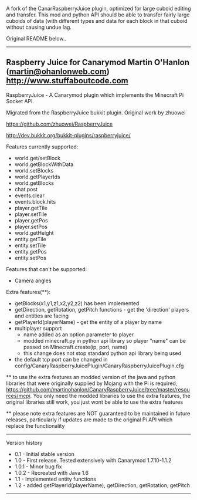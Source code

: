 A fork of the CanarRaspberryJuice plugin, optimized for large cuboid
editing and transfer.  This mod and python API should be able to
transfer fairly large cuboids of data (with different types and data
for each block in that cuboid without causing undue lag.

Original README below..




-------------------------------------------------------------------------------
Raspberry Juice for Canarymod
Martin O'Hanlon (martin@ohanlonweb.com)
http://www.stuffaboutcode.com
-------------------------------------------------------------------------------

RaspberryJuice - A Canarymod plugin which implements the Minecraft Pi Socket API.

Migrated from the RaspberryJuice bukkit plugin. Original work by zhuowei

https://github.com/zhuowei/RaspberryJuice

http://dev.bukkit.org/bukkit-plugins/raspberryjuice/

Features currently supported:
 - world.get/setBlock
 - world.getBlockWithData
 - world.setBlocks
 - world.getPlayerIds
 - world.getBlocks
 - chat.post
 - events.clear
 - events.block.hits
 - player.getTile
 - player.setTile
 - player.getPos
 - player.setPos
 - world.getHeight
 - entity.getTile
 - entity.setTile
 - entity.getPos
 - entity.setPos

Features that can't be supported:
 - Camera angles

Extra features(**):
 - getBlocks(x1,y1,z1,x2,y2,z2) has been implemented
 - getDirection, getRotation, getPitch functions - get the 'direction' players and entities are facing
 - getPlayerId(playerName) - get the entity of a player by name
 - multiplayer support
   - name added as an option parameter to player.
   - modded minecraft.py in python api library so player "name" can be passed on Minecraft.create(ip, port, name)
   - this change does not stop standard python api library being used
 - the default tcp port can be changed in config/CanaryRaspberryJuicePlugin/CanaryRaspberryJuicePlugin.cfg

** to use the extra features an modded version of the java and python libraries that were originally supplied by Mojang with the Pi is required, https://github.com/martinohanlon/CanaryRaspberryJuice/tree/master/resources/mcpi.  You only need the modded libraries to use the extra features, the original libraries still work, you just wont be able to use the extra features

** please note extra features are NOT guaranteed to be maintained in future releases, particularly if updates are made to the original Pi API which replace the functionality

------------------------------------------------------------------------------

Version history
- 0.1 - Initial stable version
- 1.0 - First release.  Tested extensively with Canarymod 1.7.10-1.1.2
- 1.0.1 - Minor bug fix
- 1.0.2 - Recreated with Java 1.6
- 1.1 - Implemented entity functions
- 1.2 - added getPlayerId(playerName), getDirection, getRotation, getPitch

-------------------------------------------------------------------------------
